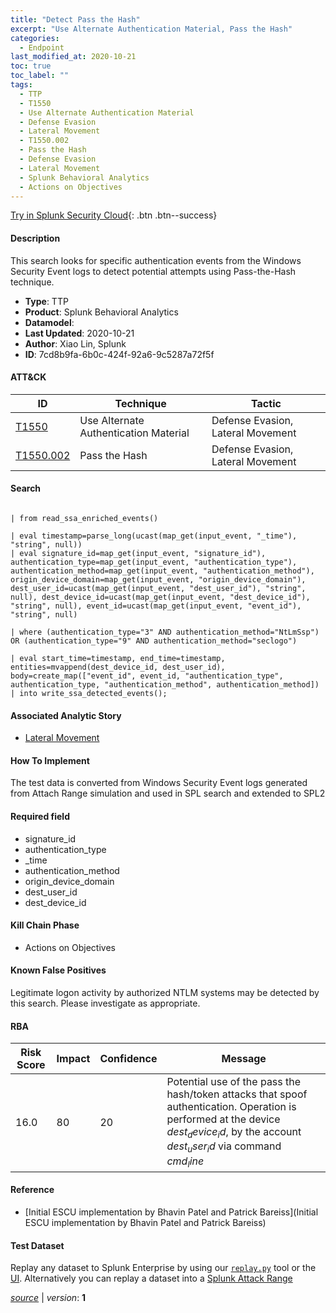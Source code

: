 ```yaml
---
title: "Detect Pass the Hash"
excerpt: "Use Alternate Authentication Material, Pass the Hash"
categories:
  - Endpoint
last_modified_at: 2020-10-21
toc: true
toc_label: ""
tags:
  - TTP
  - T1550
  - Use Alternate Authentication Material
  - Defense Evasion
  - Lateral Movement
  - T1550.002
  - Pass the Hash
  - Defense Evasion
  - Lateral Movement
  - Splunk Behavioral Analytics
  - Actions on Objectives
---
```




[Try in Splunk Security Cloud](https://www.splunk.com/en_us/cyber-security.html){: .btn .btn--success}

#### Description

This search looks for specific authentication events from the Windows Security Event logs to detect potential attempts using Pass-the-Hash technique.

- **Type**: TTP
- **Product**: Splunk Behavioral Analytics
- **Datamodel**: 
- **Last Updated**: 2020-10-21
- **Author**: Xiao Lin, Splunk
- **ID**: 7cd8b9fa-6b0c-424f-92a6-9c5287a72f5f


#### ATT&CK

| ID          | Technique   | Tactic         |
| ----------- | ----------- | -------------- |
| [T1550](https://attack.mitre.org/techniques/T1550/) | Use Alternate Authentication Material | Defense Evasion, Lateral Movement |
| [T1550.002](https://attack.mitre.org/techniques/T1550/002/) | Pass the Hash | Defense Evasion, Lateral Movement |


#### Search

```
 
| from read_ssa_enriched_events()

| eval timestamp=parse_long(ucast(map_get(input_event, "_time"), "string", null)) 
| eval signature_id=map_get(input_event, "signature_id"), authentication_type=map_get(input_event, "authentication_type"), authentication_method=map_get(input_event, "authentication_method"), origin_device_domain=map_get(input_event, "origin_device_domain"), dest_user_id=ucast(map_get(input_event, "dest_user_id"), "string", null), dest_device_id=ucast(map_get(input_event, "dest_device_id"), "string", null), event_id=ucast(map_get(input_event, "event_id"), "string", null)

| where (authentication_type="3" AND authentication_method="NtLmSsp") OR (authentication_type="9" AND authentication_method="seclogo")

| eval start_time=timestamp, end_time=timestamp, entities=mvappend(dest_device_id, dest_user_id), body=create_map(["event_id", event_id, "authentication_type", authentication_type, "authentication_method", authentication_method]) 
| into write_ssa_detected_events();
```

#### Associated Analytic Story
* [Lateral Movement](/stories/lateral_movement)


#### How To Implement
The test data is converted from Windows Security Event logs generated from Attach Range simulation and used in SPL search and extended to SPL2

#### Required field
* signature_id
* authentication_type
* _time
* authentication_method
* origin_device_domain
* dest_user_id
* dest_device_id


#### Kill Chain Phase
* Actions on Objectives


#### Known False Positives
Legitimate logon activity by authorized NTLM systems may be detected by this search. Please investigate as appropriate.


#### RBA

| Risk Score  | Impact      | Confidence   | Message      |
| ----------- | ----------- |--------------|--------------|
| 16.0 | 80 | 20 | Potential use of the pass the hash/token attacks that spoof authentication. Operation is performed at the device $dest_device_id$, by the account $dest_user_id$ via command $cmd_line$ |





#### Reference

* [Initial ESCU implementation by Bhavin Patel and Patrick Bareiss](Initial ESCU implementation by Bhavin Patel and Patrick Bareiss)



#### Test Dataset
Replay any dataset to Splunk Enterprise by using our [`replay.py`](https://github.com/splunk/attack_data#using-replaypy) tool or the [UI](https://github.com/splunk/attack_data#using-ui).
Alternatively you can replay a dataset into a [Splunk Attack Range](https://github.com/splunk/attack_range#replay-dumps-into-attack-range-splunk-server)




[*source*](https://github.com/splunk/security_content/tree/develop/detections/endpoint/detect_pass_the_hash.yml) \| *version*: **1**